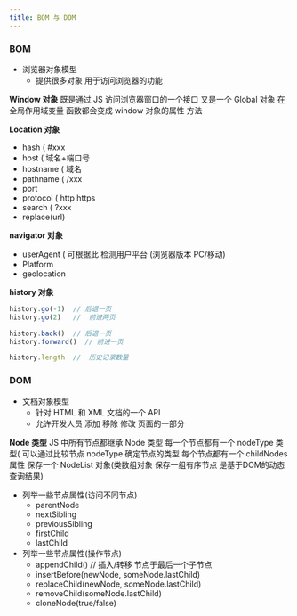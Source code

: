```yaml
---
title: BOM 与 DOM
---
```


### BOM
* 浏览器对象模型 
  * 提供很多对象 用于访问浏览器的功能 

**Window 对象**
既是通过 JS 访问浏览器窗口的一个接口
又是一个 Global 对象
在全局作用域变量 函数都会变成 window 对象的属性 方法

**Location 对象**
* hash ( #xxx
* host ( 域名+端口号
* hostname ( 域名
* pathname ( /xxx
* port 
* protocol ( http https
* search ( ?xxx
* replace(url)

**navigator 对象**
* userAgent ( 可根据此 检测用户平台 (浏览器版本 PC/移动)
* Platform
* geolocation

**history 对象**
```js
history.go(-1)  // 后退一页
history.go(2)   //  前进两页

history.back()  // 后退一页
history.forward()  // 前进一页

history.length  //  历史记录数量
```

### DOM
* 文档对象模型
  * 针对 HTML 和 XML 文档的一个 API
  * 允许开发人员 添加 移除 修改 页面的一部分 


**Node 类型**
JS 中所有节点都继承 Node 类型
每一个节点都有一个 nodeType 类型( 可以通过比较节点 nodeType 确定节点的类型
每个节点都有一个 childNodes 属性 保存一个 NodeList 对象(类数组对象 保存一组有序节点 是基于DOM的动态查询结果)
* 列举一些节点属性(访问不同节点)
  * parentNode
  * nextSibling
  * previousSibling
  * firstChild
  * lastChild 
* 列举一些节点属性(操作节点)
  * appendChild()   // 插入/转移 节点于最后一个子节点
  * insertBefore(newNode,  someNode.lastChild)
  * replaceChild(newNode,  someNode.lastChild)
  * removeChild(someNode.lastChild)
  * cloneNode(true/false)

